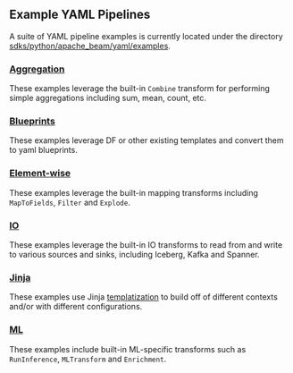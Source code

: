 <!--
    Licensed to the Apache Software Foundation (ASF) under one
    or more contributor license agreements.  See the NOTICE file
    distributed with this work for additional information
    regarding copyright ownership.  The ASF licenses this file
    to you under the Apache License, Version 2.0 (the
    "License"); you may not use this file except in compliance
    with the License.  You may obtain a copy of the License at

      http://www.apache.org/licenses/LICENSE-2.0

    Unless required by applicable law or agreed to in writing,
    software distributed under the License is distributed on an
    "AS IS" BASIS, WITHOUT WARRANTIES OR CONDITIONS OF ANY
    KIND, either express or implied.  See the License for the
    specific language governing permissions and limitations
    under the License.
-->

## Example YAML Pipelines

A suite of YAML pipeline examples is currently located under the directory
[sdks/python/apache_beam/yaml/examples](../../sdks/python/apache_beam/yaml/examples).

### [Aggregation](../../sdks/python/apache_beam/yaml/examples/transforms/aggregation)

These examples leverage the built-in `Combine` transform for performing simple
aggregations including sum, mean, count, etc.

### [Blueprints](../../sdks/python/apache_beam/yaml/examples/transforms/blueprint)

These examples leverage DF or other existing templates and convert them to yaml
blueprints.

### [Element-wise](../../sdks/python/apache_beam/yaml/examples/transforms/elementwise)

These examples leverage the built-in mapping transforms including `MapToFields`,
`Filter` and `Explode`.

### [IO](../../sdks/python/apache_beam/yaml/examples/transforms/io)

These examples leverage the built-in IO transforms to read from and write to
various sources and sinks, including Iceberg, Kafka and Spanner.

### [Jinja](../../sdks/python/apache_beam/yaml/examples/transforms/jinja)

These examples use Jinja [templatization](https://beam.apache.org/documentation/sdks/yaml/#jinja-templatization)
to build off of different contexts and/or with different
configurations.

### [ML](../../sdks/python/apache_beam/yaml/examples/transforms/ml)

These examples include built-in ML-specific transforms such as `RunInference`,
`MLTransform` and `Enrichment`.
